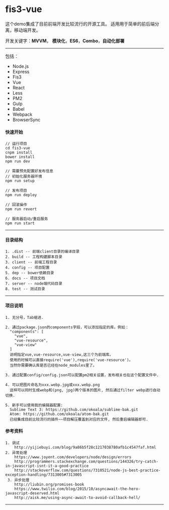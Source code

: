 # fis3-vue

这个demo集成了目前前端开发比较流行的开源工具。
适用用于简单的前后端分离，移动端开发。

开发关键字：**MVVM**， **模块化**，**ES6**，**Combo**，**自动化部署**

------

包括：

  * Node.js
  * Express
  * Fis3
  * Vue
  * React
  * Less
  * PM2
  * Gulp
  * Babel
  * Webpack
  * BrowserSync


#### 快速开始
    // 运行项目
    cd fis3-vue
    cnpm install
    bower install
    npm run dev

    // 需要预先配置好发布信息
    // 初始化服务器环境
    npm run setup

    // 发布项目
    npm run deploy

    // 回滚操作
    npm run revert

    // 服务器启动/重启服务
    npm run start

------

#### 目录结构

    1. .dist -- 前端client目录的编译目录
    2. build -- 工程构建脚本目录
    3. client -- 前端工程目录
    4. config -- 项目配置
    5. dep -- bower依赖目录
    6. docs -- 项目文档
    7. server -- node端代码目录
    8. test -- 测试目录

-----
#### 项目说明
    1. 无分号，Tab缩进.

    2. 通过package.json的components字段，可以添加指定的库。例如：
      "components": [
        "vue",
        "vue-resource",
        "vue-view"
      ]
      说明指定vue,vue-resource,vue-view,这三个为前端库。
      使用的时候可以直接require('vue'),require('vue-resource')。
      当然你需要确认库是否已经在node_modules里了。

    3. 通过配置config/config.json可以配置pm2相关设置，发布相关也在这个配置文件中.

    4. 可以把图片命名为xxx.webp.jpg或xxx.webp.png
      这样可以同时生成webp和(png, jpg)两个版本的图片, 然后通过filter webp进行自动切换.

    5. 新手可以使用我的编辑器配置:
      Sublime Text 3: https://github.com/okoala/sublime-bak.git
      Atom: https://github.com/okoala/atom-bak.git
      已经集成目前比较流行的插件~~项目解压覆盖到对应的文件, 然后重启编辑器即可.

#### 参考资料
    1. 调试
        http://yijiebuyi.com/blog/9a86b5f28c1217038780afb1c4547faf.html
    2. 异常处理
        https://www.joyent.com/developers/node/design/errors
        http://programmers.stackexchange.com/questions/144326/try-catch-in-javascript-isnt-it-a-good-practice
        http://stackoverflow.com/questions/7310521/node-js-best-practice-exception-handling/7313005#7313005
     3. 异步处理
        http://liubin.org/promises-book
        https://www.twilio.com/blog/2015/10/asyncawait-the-hero-javascript-deserved.html
        http://aisk.me/using-async-await-to-avoid-callback-hell/



------

